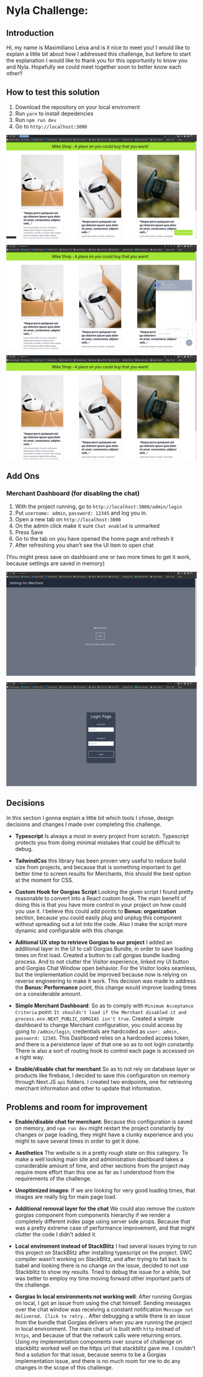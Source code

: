 # Nyla Challenge: 

## Introduction

Hi, my name is Maximiliano Leiva and is it nice to meet you! I would like to 
explain a little bit about how I addressed this challenge, but before to start
the explanation I would like to thank you for this opportunity to know you 
and Nyla. Hopefully we could meet together soon to better know each other!!

## How to test this solution

1. Download the repository on your local enviroment
2. Run `yarn` to install depedencies
3. Run `npm run dev`
4. Go to `http://localhost:3000`

![Starting Screen](./starting-screen.png)

![Chat Opened](./chat-opened.png)

![Chat Disabled](./disabled-chat.png)

## Add Ons

### Merchant Dashboard (for disabling the chat)

1. With the project running, go to `http://localhost:3000/admin/login`
2. Put `username: admin`, `password: 12345` and log you in.
3. Open a new tab on `http://localhost:3000`
4. On the admin click make it sure `Chat enabled` is unmarked
5. Press Save
6. Go to the tab on you have opened the home page and refresh it
7. After refreshing you shan't see the UI item to open chat

(You might press save on dashboard one or two more times to get it work, because settings are saved in memory)

![Dashboard Page](./dashboard-page.png)

![Dashboard Login](./dashboard-login.png)

## Decisions

In this section I gonna explain a little bit which tools I chose, design decisions 
and changes I made over completing this challenge.

- **Typescript** Is always a most in every project from scratch.
Typescript protects you from doing minimal mistakes that could be difficult to debug.

- **TailwindCss** this library has been proven very useful to reduce build size
from projects, and because that is something important to get better time to screen
results for Merchants, this should the best option at the moment for CSS.

- **Custom Hook for Gorgias Script** Looking the given script I found pretty reasonable
to convert into a React custom hook. The main benefit of doing this is that you have
more control in your project on how could you use it. I believe this could add points
to **Bonus: organization** section, because you could easily plug and unplug this component
without spreading out a lot into the code. Also I make the script more dynamic and configurable
with this change.

- **Aditional UX step to retrieve Gorgias to our project** I added an additional layer in the UI
to call Gorgias Bundle, in order to save loading times on first load. Created a button to call 
gorgias bundle loading process. And to not clutter the Visitor experience, linked my UI button
and Gorgias Chat Window open behavior. For the Visitor looks seamless, but the implementation
could be improved because now is relying on reverse engineering to make it work. This decision
was made to address the **Bonus: Performance** point, this change would improve loading times
on a considerable amount.

- **Simple Merchant Dashboard**: So as to comply with `Minimum Acceptance Criteria` point: 
`It shouldn't load if the Merchant disabled it and process.env.NEXT_PUBLIC_GORGIAS isn't true`.
Created a simple dashboard to change Merchant configuration, you could access by going to
`/admin/login`, credentials are hardcoded as `user: admin, password: 12345`. This Dashboard
relies on a hardcoded access token, and there is a persistence layer of that one so as to
not login constantly. There is also a sort of routing hook to control each page is
accessed on a right way.

- **Enable/disable chat for merchant** So as to not rely on database layer or products like
firebase, I decided to save this configuration on memory through Next.JS `api` folders.
I created two endpoints, one for retrieving merchant information and other to update that
information.

## Problems and room for improvement

- **Enable/disable chat for merchant**: Because this configuration is saved on memory, and
`npm run dev` might restart the project constantly by changes or page loading, they might
have a clunky experience and you might to save several times in order to get it done.

- **Aesthetics** The website is in a pretty rough state on this category. To make a well 
looking main site and administration dashboard takes a considerable amount of time,
and other sections from the project may require more effort than this one as far as
I understood from the requirements of the challenge.

- **Unoptimized images**: If we are looking for very good loading times, that images are
really big for main page load.

- **Additional removal layer for the chat** We could also remove the custom gorgias component from
components hierarchy if we render a completely different index page using server side props.
Because that was a pretty extreme case of performance improvement, and that might clutter
the code I didn't added it.

- **Local enviroment instead of StackBlitz** I had several issues trying to run
this project on StackBlitz after installing typescript on the project.
SWC compiler wasn't working on  StackBlitz, and after trying to fall back to
babel and looking there is no change on the issue, decided to not use Stackblitz
to show my results. Tried to debug the issue for a while, but was better to employ
my time moving forward other important parts of the challenge.

- **Gorgias In local environments not working well**: After running Gorgias on local, I got
an issue from using the chat himself. Sending messages over the chat window was receiving
a constant notification `Message not delivered. Click to retry.`. After debugging a while
there is an issue from the bundle that Gorgias delivers when you are running the project 
in local environment. The main chat url is built with `http` instead of `https`, and because
of that the network calls were returning errors. Using my implementation components over
source of challenge on stackblitz worked well on the https url that stackblitz gave me.
I couldn't find a solution for that issue, because seems to be a Gorgias implementation
issue, and there is no much room for me to do any changes in the scope of this challenge.

